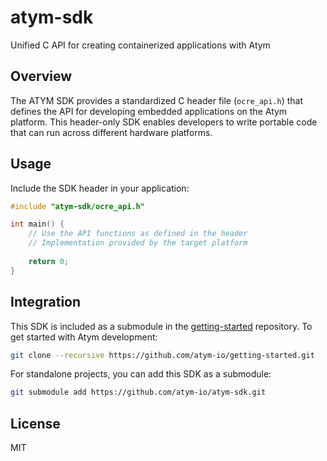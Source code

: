 # atym-sdk
Unified C API for creating containerized applications with Atym

## Overview
The ATYM SDK provides a standardized C header file (`ocre_api.h`) that defines the API for developing embedded applications on the Atym platform. This header-only SDK enables developers to write portable code that can run across different hardware platforms.

## Usage
Include the SDK header in your application:
```c
#include "atym-sdk/ocre_api.h"

int main() {
    // Use the API functions as defined in the header
    // Implementation provided by the target platform
    
    return 0;
}
```

## Integration
This SDK is included as a submodule in the [getting-started](https://github.com/atym-io/getting-started) repository. To get started with Atym development:

```bash
git clone --recursive https://github.com/atym-io/getting-started.git
```

For standalone projects, you can add this SDK as a submodule:

```bash
git submodule add https://github.com/atym-io/atym-sdk.git
```

## License
MIT
